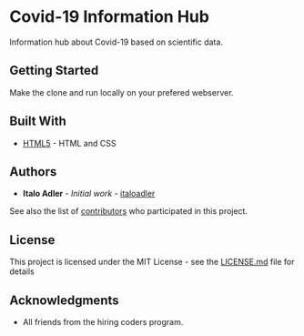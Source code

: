 # Covid-19 Information Hub

Information hub about Covid-19 based on scientific data.

## Getting Started

Make the clone and run locally on your prefered webserver. 


## Built With

* [HTML5](https://html.spec.whatwg.org/) - HTML and CSS


## Authors

* **Italo Adler** - *Initial work* - [italoadler](https://github.com/italoadler)

See also the list of [contributors](https://github.com/your/project/contributors) who participated in this project.

## License

This project is licensed under the MIT License - see the [LICENSE.md](LICENSE.md) file for details

## Acknowledgments

* All friends from the hiring coders program.
